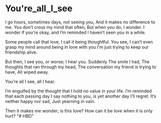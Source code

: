 
# You're_all_I_see

I go hours, sometimes days, not seeing you, And it makes no difference to me. You don’t cross my mind that often, But when you do, I wonder. I wonder if you’re okay, and I’m reminded I haven’t seen you in a while.

Some people call that love, I call it being thoughtful. You see, I can’t even grasp my mind around being in love with you I’m just trying to keep our friendship alive.

But then, I see you, or worse; I hear you. Suddenly The smile I had, The thoughts that ran through my head, The conversation my friend is trying to have, All wiped away.

You’re all I see, all I hear.

I’m engulfed by the thought that I hold no value in your life. I’m reminded that each passing day I say nothing to you, is yet another day I’ll regret. It’s neither happy nor sad, Just yearning in vain.

Then it makes me wonder; is this love? How can it be love when it is only hurt?
"# HBD" 

